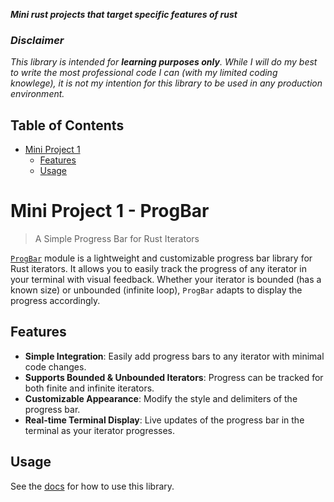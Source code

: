 ___Mini rust projects that target specific features of rust___

 ### _Disclaimer_

_This library is intended for **learning purposes only**. While I will do my best to write the most professional code I can (with my limited coding knowlege), it is not my intention for this library to be used in any production environment._
## Table of Contents

- [Mini Project 1](#mini-project-1---progbar)
  - [Features](#features) 
  - [Usage](#usage)

# Mini Project 1 - ProgBar

> A Simple Progress Bar for Rust Iterators

[`ProgBar`](https://docs.rs/zung_mini/latest/zung_mini/progbar/index.html) module is a lightweight and customizable progress bar library for Rust iterators. It allows you to easily track the progress of any iterator in your terminal with visual feedback. Whether your iterator is bounded (has a known size) or unbounded (infinite loop), `ProgBar` adapts to display the progress accordingly.

## Features

- **Simple Integration**: Easily add progress bars to any iterator with minimal code changes.
- **Supports Bounded & Unbounded Iterators**: Progress can be tracked for both finite and infinite iterators.
- **Customizable Appearance**: Modify the style and delimiters of the progress bar.
- **Real-time Terminal Display**: Live updates of the progress bar in the terminal as your iterator progresses.

## Usage

See the [docs](https://docs.rs/zung_mini/latest/zung_mini/progbar/index.html) for how to use this library.

